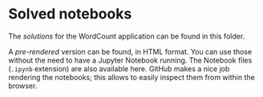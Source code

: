 
# Solved notebooks

The _solutions_ for the WordCount application can be found in this folder.

A _pre-rendered_ version can be found, in HTML format. You can use those without
the need to have a Jupyter Notebook running. The Notebook files (`.ipynb` extension)
are also available here. GitHub makes a nice job rendering the notebooks; this allows
to easily inspect them from within the browser.
